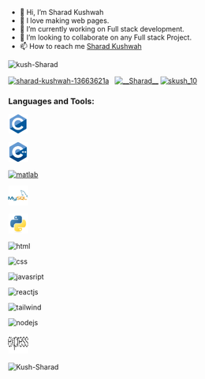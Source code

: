 - 👋 Hi, I’m Sharad Kushwah
- 👀 I love making web pages.
- 🌱 I’m currently working on Full stack development.
- 🤝 I’m looking to collaborate on any Full stack Project.
- 📫 How to reach me [Sharad Kushwah](mailto:sharadkushwah10@gmail.com?subject=[GitHub]%20Source%20Han%20Sans)



<p align="left"> <img src="https://komarev.com/ghpvc/?username=kush-Sharad&label=Profile%20views&color=0e75b6&style=flat" alt="kush-Sharad" /> </p>


<p align="left">
<a href="https://www.linkedin.com/in/sharad-kushwah-13663621a/" target="blank"><img align="center" src="https://raw.githubusercontent.com/rahuldkjain/github-profile-readme-generator/master/src/images/icons/Social/linked-in-alt.svg" alt="sharad-kushwah-13663621a" height="30" width="40" /></a>
&nbsp
<a href="https://codeforces.com/profile/__Sharad__" target="blank"><img align="center" src="https://raw.githubusercontent.com/rahuldkjain/github-profile-readme-generator/master/src/images/icons/Social/codeforces.svg" alt="__Sharad__" height="30" width="40" /></a>&nbsp<a href="https://codechef.com/users/skush_10" target="blank"><img align="center" src="https://avatars.githubusercontent.com/u/11960354?v=4" alt="skush_10" height="30" width="40" /></a>
</p>

<h3 align="left">Languages and Tools:</h3>
<p align="left"> <a href="https://www.cprogramming.com/" target="_blank" rel="noreferrer"> <img src="https://raw.githubusercontent.com/devicons/devicon/master/icons/c/c-original.svg" alt="c" width="40" height="40"/> </a> 
  
<a href="https://www.w3schools.com/cpp/" target="_blank" rel="noreferrer"> <img src="https://raw.githubusercontent.com/devicons/devicon/master/icons/cplusplus/cplusplus-original.svg" alt="cplusplus" width="40" height="40"/> </a>

<a href="https://www.mathworks.com/" target="_blank" rel="noreferrer"> <img src="https://upload.wikimedia.org/wikipedia/commons/2/21/Matlab_Logo.png" alt="matlab" width="40" height="40"/> </a> 

<a href="https://www.mysql.com/" target="_blank" rel="noreferrer"> <img src="https://raw.githubusercontent.com/devicons/devicon/master/icons/mysql/mysql-original-wordmark.svg" alt="mysql" width="40" height="40"/> </a>

<a href="https://www.python.org" target="_blank" rel="noreferrer"> <img src="https://raw.githubusercontent.com/devicons/devicon/master/icons/python/python-original.svg" alt="python" width="40" height="40"/> </a> 

<a target="_blank" rel="noreferrer"> <img src="https://github.com/rahuldkjain/github-profile-readme-generator/blob/master/src/images/icons/FrontendDevelopment/html.svg" alt="html" width="40" height="40"/> </a> 

<a target="_blank" rel="noreferrer"> <img src="https://github.com/rahuldkjain/github-profile-readme-generator/blob/master/src/images/icons/FrontendDevelopment/css.svg" alt="css" width="40" height="40"/> </a> 

<a target="_blank" rel="noreferrer"> <img src="https://github.com/rahuldkjain/github-profile-readme-generator/blob/master/src/images/icons/ProgrammingLanguages/javascript.svg" alt="javasript" width="40" height="40"/> </a> 

<a target="_blank" rel="noreferrer"> <img src="https://github.com/rahuldkjain/github-profile-readme-generator/blob/master/src/images/icons/FrontendDevelopment/reactjs.svg" alt="reactjs" width="40" height="40"/> </a> 

<a target="_blank" rel="noreferrer"> <img src="https://github.com/rahuldkjain/github-profile-readme-generator/blob/master/src/images/icons/FrontendDevelopment/tailwind.svg" alt="tailwind" width="40" height="40"/> </a> 

<a target="_blank" rel="noreferrer"> <img src="https://github.com/rahuldkjain/github-profile-readme-generator/blob/master/src/images/icons/BackendDevelopment/nodejs.svg" alt="nodejs" width="40" height="40"/> </a> 

<a target="_blank" rel="noreferrer"> <img src="https://github.com/rahuldkjain/github-profile-readme-generator/blob/master/src/images/icons/BackendDevelopment/express.svg" alt="express" width="40" height="40"/> </a> 

</p>

<p><img align="center" src="https://github-readme-stats.vercel.app/api/top-langs?username=Kush-Sharad&show_icons=true&locale=en&layout=compact" alt="Kush-Sharad" /></p>
